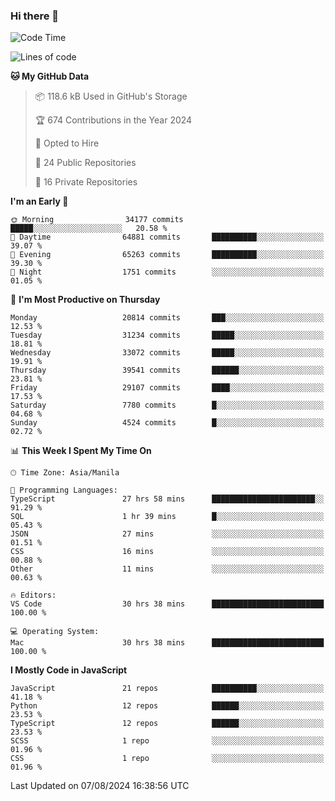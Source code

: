### Hi there 👋

<!--START_SECTION:waka-->
![Code Time](http://img.shields.io/badge/Code%20Time-933%20hrs%2047%20mins-blue)

![Lines of code](https://img.shields.io/badge/From%20Hello%20World%20I%27ve%20Written-65.6%20million%20lines%20of%20code-blue)

**🐱 My GitHub Data** 

> 📦 118.6 kB Used in GitHub's Storage 
 > 
> 🏆 674 Contributions in the Year 2024
 > 
> 💼 Opted to Hire
 > 
> 📜 24 Public Repositories 
 > 
> 🔑 16 Private Repositories 
 > 
**I'm an Early 🐤** 

```text
🌞 Morning                34177 commits       █████░░░░░░░░░░░░░░░░░░░░   20.58 % 
🌆 Daytime                64881 commits       ██████████░░░░░░░░░░░░░░░   39.07 % 
🌃 Evening                65263 commits       ██████████░░░░░░░░░░░░░░░   39.30 % 
🌙 Night                  1751 commits        ░░░░░░░░░░░░░░░░░░░░░░░░░   01.05 % 
```
📅 **I'm Most Productive on Thursday** 

```text
Monday                   20814 commits       ███░░░░░░░░░░░░░░░░░░░░░░   12.53 % 
Tuesday                  31234 commits       █████░░░░░░░░░░░░░░░░░░░░   18.81 % 
Wednesday                33072 commits       █████░░░░░░░░░░░░░░░░░░░░   19.91 % 
Thursday                 39541 commits       ██████░░░░░░░░░░░░░░░░░░░   23.81 % 
Friday                   29107 commits       ████░░░░░░░░░░░░░░░░░░░░░   17.53 % 
Saturday                 7780 commits        █░░░░░░░░░░░░░░░░░░░░░░░░   04.68 % 
Sunday                   4524 commits        █░░░░░░░░░░░░░░░░░░░░░░░░   02.72 % 
```


📊 **This Week I Spent My Time On** 

```text
🕑︎ Time Zone: Asia/Manila

💬 Programming Languages: 
TypeScript               27 hrs 58 mins      ███████████████████████░░   91.29 % 
SQL                      1 hr 39 mins        █░░░░░░░░░░░░░░░░░░░░░░░░   05.43 % 
JSON                     27 mins             ░░░░░░░░░░░░░░░░░░░░░░░░░   01.51 % 
CSS                      16 mins             ░░░░░░░░░░░░░░░░░░░░░░░░░   00.88 % 
Other                    11 mins             ░░░░░░░░░░░░░░░░░░░░░░░░░   00.63 % 

🔥 Editors: 
VS Code                  30 hrs 38 mins      █████████████████████████   100.00 % 

💻 Operating System: 
Mac                      30 hrs 38 mins      █████████████████████████   100.00 % 
```

**I Mostly Code in JavaScript** 

```text
JavaScript               21 repos            ██████████░░░░░░░░░░░░░░░   41.18 % 
Python                   12 repos            ██████░░░░░░░░░░░░░░░░░░░   23.53 % 
TypeScript               12 repos            ██████░░░░░░░░░░░░░░░░░░░   23.53 % 
SCSS                     1 repo              ░░░░░░░░░░░░░░░░░░░░░░░░░   01.96 % 
CSS                      1 repo              ░░░░░░░░░░░░░░░░░░░░░░░░░   01.96 % 
```




 Last Updated on 07/08/2024 16:38:56 UTC
<!--END_SECTION:waka-->
